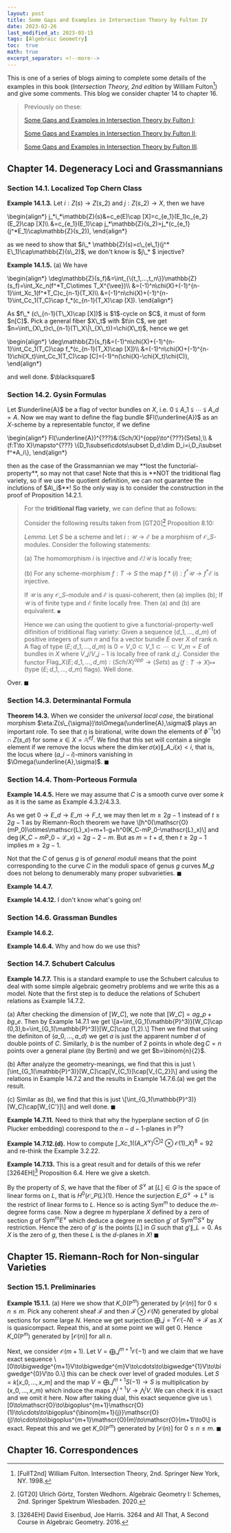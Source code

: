 ```yaml
---
layout: post
title: Some Gaps and Examples in Intersection Theory by Fulton IV
date: 2023-02-26
last_modified_at: 2023-03-15
tags: [Algebraic Geometry]
toc:  true
math: true
excerpt_separator: <!--more-->
---
```

This is one of a series of blogs aiming to complete some details of the examples in this book (*Intersection Theory, 2nd edition* by William Fulton[^1]) and give some comments. This blog we consider chapter 14 to chapter 16.

<!--more-->

> Previously on these:
>
> [Some Gaps and Examples in Intersection Theory by Fulton I](https://dvlxlwz.github.io/MyBlogs/2022/12/12/Some-Gaps-and-Examples-in-Intersection-Theory-by-Fulton-I/);
> 
> [Some Gaps and Examples in Intersection Theory by Fulton II](https://dvlxlwz.github.io/MyBlogs/2022/12/28/Some-Gaps-and-Examples-in-Intersection-Theory-by-Fulton-II/);
> 
> [Some Gaps and Examples in Intersection Theory by Fulton III](https://dvlxlwz.github.io/MyBlogs/2023/01/19/Some-Gaps-and-Examples-in-Intersection-Theory-by-Fulton-III/).

## Chapter 14. Degeneracy Loci and Grassmannians
### Section 14.1. Localized Top Chern Class
**Example 14.1.3.** Let $i:Z(s)\to Z(s\_2)$ and $j:Z(s\_2)\to X$, then we have 
<html>
<head>
  <meta charset="utf-8">
  <meta name="viewport" content="width=device-width">
  <script src="https://polyfill.io/v3/polyfill.min.js?features=es6"></script>
  <script id="MathJax-script" async
          src="https://cdn.jsdelivr.net/npm/mathjax@3/es5/tex-mml-chtml.js">
  </script>
</head>
<body>
<p>
\begin{align*}
j_*i_*\mathbb{Z}(s)&=c_e(E)\cap [X]=c_{e_1}(E_1)c_{e_2}(E_2)\cap [X]\\
  &=c_{e_1}(E_1)\cap j_*\mathbb{Z}(s_2)=j_*(c_{e_1}(j^*E_1)\cap\mathbb{Z}(s_2)),
\end{align*}
</p>
</body>
</html>
as we need to show that $i\_* \mathbb{Z}(s)=c\_{e\_1}(j^* E\_1)\cap\mathbb{Z}(s\_2)$, we don't know is $j\_* $ injective?

**Example 14.1.5.** (a) We have
<html>
<head>
  <meta charset="utf-8">
  <meta name="viewport" content="width=device-width">
  <script src="https://polyfill.io/v3/polyfill.min.js?features=es6"></script>
  <script id="MathJax-script" async
          src="https://cdn.jsdelivr.net/npm/mathjax@3/es5/tex-mml-chtml.js">
  </script>
</head>
<body>
<p>
\begin{align*}
\deg\mathbb{Z}(s_f)&=\int_{\{t_1,...,t_n\}}\mathbb{Z}(s_f)=\int_Xc_n(f^*T_C\otimes T_X^{\vee})\\
  &=(-1)^n\chi(X)+(-1)^{n-1}\int_Xc_1(f^*T_C)c_{n-1}(T_X)\\
  &=(-1)^n\chi(X)+(-1)^{n-1}\int_Cc_1(T_C)\cap f_*(c_{n-1}(T_X)\cap [X]).
\end{align*}
</p>
</body>
</html>
As $f\_* (c\_{n-1}(T\_X)\cap [X])$ is $1$-cycle on $C$, it must of form $n[C]$. Pick a general fiber $X\_t$ with $t\in C$, we get $n=\int\_{X\_t}c\_{n-1}(T\_X\|\_{X\_t})=\chi(X\_t)$, hence we get
<html>
<head>
  <meta charset="utf-8">
  <meta name="viewport" content="width=device-width">
  <script src="https://polyfill.io/v3/polyfill.min.js?features=es6"></script>
  <script id="MathJax-script" async
          src="https://cdn.jsdelivr.net/npm/mathjax@3/es5/tex-mml-chtml.js">
  </script>
</head>
<body>
<p>
\begin{align*}
\deg\mathbb{Z}(s_f)&=(-1)^n\chi(X)+(-1)^{n-1}\int_Cc_1(T_C)\cap f_*(c_{n-1}(T_X)\cap [X])\\
  &=(-1)^n\chi(X)+(-1)^{n-1}\chi(X_t)\int_Cc_1(T_C)\cap [C]=(-1)^n(\chi(X)-\chi(X_t)\chi(C)),
\end{align*}
</p>
</body>
</html>
and well done. $\blacksquare$

### Section 14.2. Gysin Formulas
Let $\underline{A}$ be a flag of vector bundles on $X$, i.e. $0\subsetneqq A\_1\subsetneqq\cdots\subsetneqq A\_d=A$.
Now we may want to define the flag bundle $Fl(\underline{A})$ as an $X$-scheme by a representable functor, if we define
<html>
<head>
  <meta charset="utf-8">
  <meta name="viewport" content="width=device-width">
  <script src="https://polyfill.io/v3/polyfill.min.js?features=es6"></script>
  <script id="MathJax-script" async
          src="https://cdn.jsdelivr.net/npm/mathjax@3/es5/tex-mml-chtml.js">
  </script>
</head>
<body>
<p>
\begin{align*}
Fl(\underline{A})^{???}&:(Sch/X)^{opp}\to^{???}(Sets),\\
  &(f:T\to X)\mapsto^{???} \{D_1\subset\cdots\subset D_d:\dim D_i=i,D_i\subset f^*A_i\},
\end{align*}
</p>
</body>
</html>
then as the case of the Grassmannian we may **lost the functorial-property**, so may not that case!
Note that this is **NOT the triditional flag variety, so if we use the quotient definition, we can not guarantee the inclutions of $A\_i$**! So the only way is to consider the construction in the proof of Proposition 14.2.1.

> For the **triditional flag variety**, we can define that as follows:
>
> Consider the following results taken from [GT20][^2] Proposition 8.10:
>
> *Lemma.* Let $S$ be a scheme and let $i:\mathscr{U}\to\mathscr{E}$ be a morphism of $\mathscr{O}\_S$-modules. Consider the following statements:
>
> (a) The homomorphism $i$ is injective and $\mathscr{E}/\mathscr{U}$ is locally free;
>
> (b) For any scheme-morphism $f:T\to S$ the map $f* (i):f^* \mathscr{U}\to f^* \mathscr{E}$ is injective.
>
> If $\mathscr{U}$ is any $\mathscr{O}\_S$-module and $\mathscr{E}$ is quasi-coherent, then (a) implies (b); If $\mathscr{U}$ is of finite type and $\mathscr{E}$ finite locally free. Then (a) and (b) are equivalent. $\blacksquare$
>
> Hence we can using the quotient to give a functorial-property-well difinition of triditional flag variety:
> Given a sequence $(d\_1,...,d\_m)$ of positive integers of sum $n$ and fix a vector bundle $E$ over $X$ of rank $n$. A flag of type $(E;d\_1,...,d\_m)$ is $0=V\_0\subset V\_1\subset\cdots\subset V\_m=E$ of bundles in $X$ where $V\_j/V\_{j-1}$ is locally free of rank $d\_j$. Consider the functor $\mathrm{Flag}\_X(E;d\_1,...,d\_m):(Sch/X)^{opp}\to(Sets)$ as $(f:T\to X)\mapsto$ (type $(E;d\_1,...,d\_m)$ flags). Well done.

Over. $\blacksquare$

### Section 14.3. Determinantal Formula
**Theorem 14.3.** When we consider the *universal local case*, the birational morphism $\eta:Z(s\_{\sigma})\to\Omega(\underline{A},\sigma)$ plays an important role. To see that $\eta$ is birational, write down the elements of $\phi^{-1}(x)\cap Z(s\_{\sigma})$ for some $x\in X=\mathbb{A}^{ef}$. We find that this set will contain a single element if we remove the locus where the $\dim\ker\sigma(x)\|\_{A\_i(x)}<i$, that is, the locus where $(a\_i-i)$-minors vanishing in $\Omega(\underline{A},\sigma)$. $\blacksquare$

### Section 14.4. Thom-Porteous Formula
**Example 14.4.5.** 
Here we may assume that $C$ is a smooth curve over some $k$ as it is the same as Example 4.3.2/4.3.3.

As we get $0\to E\_d\to E\_m\to F\_t$, we may then let $m\geq 2g-1$ instead of $t\geq 2g-1$ as by Riemann-Roch theorem we have
\\[h^0(\mathscr{O}(mP\_0)\otimes\mathscr{L}\_x)=m+1-g+h^0(K\_C-mP\_0-\mathscr{L}\_x)\\]
and $\deg(K\_C-mP\_0-\mathscr{L}\_x)=2g-2-m$. But as $m=t+d$, then $t\geq 2g-1$ implies $m\geq 2g-1$.

Not that the $C$ of genus $g$ is of *general moduli* means that the point corresponding to the curve $C$ in the moduli space of genus $g$ curves $M\_g$ does not belong to denumerably many proper subvarieties. $\blacksquare$

**Example 14.4.7.**

**Example 14.4.12.** I don't know what's going on!

### Section 14.6. Grassman Bundles
**Example 14.6.2.**

**Example 14.6.4.** Why and how do we use this?

### Section 14.7. Schubert Calculus
**Example 14.7.7.** This is a standard example to use the Schubert calculus to deal with some simple algebraic geometry problems and we write this as a model.
Note that the first step is to deduce the relations of Schubert relations as Example 14.7.2.

(a) After checking the dimension of $[W\_C]$, we note that $[W\_C]=ag\_p+bg\_e$. Then by Example 14.7.1 we get
\\[a=\int\_{G\_1(\mathbb{P}^3)}[W\_C]\cap (0,3),b=\int\_{G\_1(\mathbb{P}^3)}[W\_C]\cap (1,2).\\]
Then we find that using the definiton of $(a\_0,...,a\_d)$ we get $a$ is just the apparent number $d$ of double points of $C$. Similarly, $b$ is the number of 2 points in whole $\deg C=n$ points over a general plane (by Bertini) and we get $b=\binom{n}{2}$.

(b) After analyze the geometry-meanings, we find that this is just \\[\int\_{G\_1(\mathbb{P}^3)}[W\_C]\cap[V\_{C\_1}]\cap[V\_{C\_2}]\\]
and using the relations in Example 14.7.2 and the results in Example 14.7.6.(a) we get the result.

(c) Similar as (b), we find that this is just \\[\int\_{G\_1(\mathbb{P}^3)}[W\_C]\cap[W\_{C'}]\\]
and well done. $\blacksquare$

**Example 14.7.11.** Need to think that why the hyperplane section of $G$ (in Plucker embedding) coorespond to the $n-d-1$-planes in $\mathbb{P}^n$?

**Example 14.7.12.(d).** How to compute $\int\_Xc\_1((A\_X^{\vee})^{\otimes 2}\otimes\mathscr{O}(1)\_X)^8=92$ and re-think the Example 3.2.22.

**Example 14.7.13.** This is a great result and for details of this we refer [3264EH][^3] Proposition 6.4. Here we give a sketch.

By the property of $S$, we have that the fiber of $S^{\vee}$ at $[L]\in G$ is the space of linear forms on $L$, that is $H^0(\mathscr{O}\_{P(L)}(1)$. Hence the surjection $E\_G^{\vee}\to L^{\vee}$ is the restrict of linear forms to $L$. Hence so is acting $\mathrm{Sym}^m$ to deduce the $m$-degree forms case. Now a degree $m$ hyperplane $X$ defined by a zero of section $g$ of $\mathrm{Sym}^mE^{\vee}$ which deduce a degree $m$ section $g'$ of $\mathrm{Sym}^mS^{\vee}$ by restriction. Hence the zero of $g'$ is the points $[L]$ in $G$ such that $g'\|\_{L}=0$. As $X$ is the zero of $g$, then these $L$ is the $d$-planes in $X$! $\blacksquare$

## Chapter 15. Riemann-Roch for Non-singular Varieties
### Section 15.1. Preliminaries
**Example 15.1.1.** (a) Here we show that $K\_0(\mathbb{P}^m)$ generated by $[\mathscr{O}(n)]$ for $0\leq n\leq m$. Pick any coherent sheaf $\mathscr{F}$ and then $\mathscr{F}\otimes\mathscr{O}(N)$ generated by global sections for some large $N$. Hence we get surjection $\bigoplus\_{j=1}^r\mathscr{O}(-N)\to\mathscr{F}$ as $X$ is quasicompact. Repeat this, and at some point we will get $0$. Hence $K\_0(\mathbb{P}^m)$ generated by $[\mathscr{O}(n)]$ for all $n$.

Next, we consider $\mathscr{O}(m+1)$. Let $V=\bigoplus\_j^{m+1}\mathscr{O}(-1)$ and we claim that we have exact sequence
\\[0\to\bigwedge^{m+1}V\to\bigwedge^{m}V\to\cdots\to\bigwedge^{1}V\to\bigwedge^{0}V\to 0.\\]
this can be check over level of graded modules. Let $S=k[x\_0,...,x\_m]$ and the map $V=\bigoplus\_j^{m+1}S(-1)\to S$ is multiplication by $(x\_0,...,x\_m)$ which induce the maps $\bigwedge^{j+1}V\to\bigwedge^{j}V$. We can check it is exact and we omit it here. Now after taking dual, this exact sequence give us 
\\[0\to\mathscr{O}\to\bigoplus^{m+1}\mathscr{O}(1)\to\cdots\to\bigoplus^{\binom{m+1}{j}}\mathscr{O}(j)\to\cdots\to\bigoplus^{m+1}\mathscr{O}(m)\to\mathscr{O}(m+1)\to0\\]
is exact. Repeat this and we get $K\_0(\mathbb{P}^m)$ generated by $[\mathscr{O}(n)]$ for $0\leq n\leq m$. $\blacksquare$
## Chapter 16. Correspondences


[^1]: [FulIT2nd] William Fulton. Intersection Theory, 2nd. Springer New York, NY. 1998.

[^2]: [GT20] Ulrich Görtz, Torsten Wedhorn. Algebraic Geometry I: Schemes, 2nd. Springer Spektrum Wiesbaden. 2020.

[^3]: [3264EH] David Eisenbud, Joe Harris. 3264 and All That, A Second Course in Algebraic Geometry. 2016.
